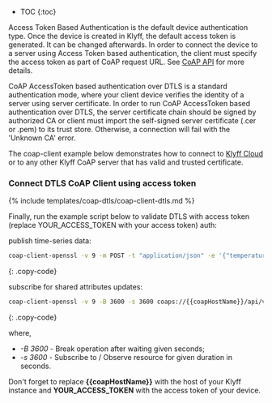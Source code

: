 * TOC 
{:toc}
  
Access Token Based Authentication is the default device authentication type. Once the device is created in Klyff, the default access token is generated. It can be changed afterwards.
In order to connect the device to a server using Access Token based authentication, the client must specify the access token as part of CoAP request URL.
See [CoAP API](/docs/{{docsPrefix}}reference/coap-api/) for more details.

CoAP AccessToken based authentication over DTLS is a standard authentication mode, where your client device verifies the identity of a server using server certificate.
In order to run CoAP AccessToken based authentication over DTLS, the server certificate chain should be signed by authorized CA or client must import the self-signed server certificate (.cer or .pem) to its trust store.
Otherwise, a connection will fail with the 'Unknown CA' error.

The coap-client example below demonstrates how to connect to [Klyff Cloud](https://{{hostName}}/signup) or to any other Klyff CoAP server that has valid and trusted certificate.

### Connect DTLS CoAP Client using access token 

{% include templates/coap-dtls/coap-client-dtls.md %}

Finally, run the example script below to validate DTLS with access token (replace YOUR_ACCESS_TOKEN with your access token) auth:

publish time-series data:

```bash
coap-client-openssl -v 9 -m POST -t "application/json" -e '{"temperature":42}' coaps://{{coapHostName}}/api/v1/YOUR_ACCESS_TOKEN/telemetry
```
{: .copy-code}

subscribe for shared attributes updates:

```bash
coap-client-openssl -v 9 -B 3600 -s 3600 coaps://{{coapHostName}}/api/v1/YOUR_ACCESS_TOKEN/attributes
```
{: .copy-code}

where,

- *-B 3600* - Break operation after waiting given seconds;
- *-s 3600* - Subscribe to / Observe resource for given duration in seconds.

Don't forget to replace **{{coapHostName}}** with the host of your Klyff instance and **YOUR_ACCESS_TOKEN** with the access token of your device.